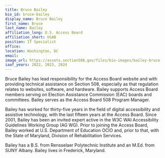 ```yaml
---
title: Bruce Bailey
bio_id: bruce-bailey
display_name: Bruce Bailey
first_name: Bruce
last_name: Bailey
affiliation_long: U.S. Access Board
affiliation_short: USAB
position: IT Specialist
office: 
location: Washington, DC
email: 
image_url: https://assets.section508.gov/files/bio-images/bailey-bruce.png
iaaf_years: 2022, 2023, 2024
---
```

Bruce Bailey has lead responsibility for the Access Board website and with providing technical assistance on Section 508, especially as that regulation relates to websites, software, and hardware. Bailey supports Access Board members serving on Election Assistance Commission (EAC) boards and committees. Bailey serves as the Access Board 508 Program Manager.

Bailey has worked for thirty-five years in the field of digital accessibility and assistive technology, with the last fifteen years at the Access Board. Since 2001, Bailey has been an invited expert active in the W3C WAI Accessibility Guidelines Working Group (AG WG). Prior to joining the Access Board, Bailey worked at U.S. Department of Education OCIO and, prior to that, with the State of Maryland, Division of Rehabilitation Services.

Bailey has a B.S. from Rensselaer Polytechnic Institute and an M.Ed. from SUNY Albany. Bailey lives in Frederick, Maryland.
